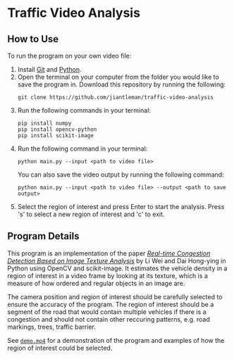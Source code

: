 # Traffic Video Analysis

## How to Use

To run the program on your own video file:
1. Install [Git](https://git-scm.com/downloads) and [Python](https://www.python.org/downloads). 
2. Open the terminal on your computer from the folder you would like to save the program in. Download this repository by running the following:
    ```
    git clone https://github.com/jiantleman/traffic-video-analysis
    ```
3. Run the following commands in your terminal:
    ```
    pip install numpy
    pip install opencv-python
    pip install scikit-image
    ```
4. Run the following command in your terminal:
    ```
    python main.py --input <path to video file>
    ```
   You can also save the video output by running the following command:
    ```
    python main.py --input <path to video file> --output <path to save output>
    ```
4. Select the region of interest and press Enter to start the analysis. Press 's' to select a new region of interest and 'c' to exit.

## Program Details
 
This program is an implementation of the paper [*Real-time Congestion Detection Based on Image Texture Analysis*](https://doi.org/10.1016/j.proeng.2016.01.250) by Li Wei and Dai Hong-ying in Python using OpenCV and scikit-image. It estimates the vehicle density in a region of interest in a video frame by looking at its texture, which is a measure of how ordered and regular objects in an image are. 

The camera position and region of interest should be carefully selected to ensure the accuracy of the program. The region of interest should be a segment of the road that would contain multiple vehicles if there is a congestion and should not contain other reccuring patterns, e.g. road markings, trees, traffic barrier. 

See [`demo.mp4`](demo.mp4) for a demonstration of the program and examples of how the region of interest could be selected. 
